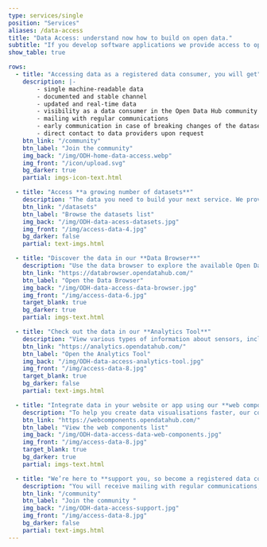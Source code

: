 ```yaml
---
type: services/single
position: "Services"
aliases: /data-access
title: "Data Access: understand now how to build on open data."
subtitle: "If you develop software applications we provide access to open data, through a **machine-readable**, documented and **stable channel**, to updated and **real-time data**, released under an Open Data licence."
show_table: true

rows:
  - title: "Accessing data as a registered data consumer, you will get"
    description: |-
        - single machine-readable data
        - documented and stable channel
        - updated and real-time data
        - visibility as a data consumer in the Open Data Hub community
        - mailing with regular communications
        - early communication in case of breaking changes of the datasets
        - direct contact to data providers upon request
    btn_link: "/community"
    btn_label: "Join the community"
    img_back: "/img/ODH-home-data-access.webp"
    img_front: "/icon/upload.svg"
    bg_darker: true
    partial: imgs-icon-text.html

  - title: "Access **a growing number of datasets**"
    description: "The data you need to build your next service. We provide a free and well documented API platform you can use to create new amazing applications."
    btn_link: "/datasets"
    btn_label: "Browse the datasets list"
    img_back: "/img/ODH-data-acess-datasets.jpg"
    img_front: "/img/access-data-4.jpg"
    bg_darker: false
    partial: text-imgs.html

  - title: "Discover the data in our **Data Browser**"
    description: "Use the data browser to explore the available Open Data, collected through various Interfaces and updated on a regular basis."
    btn_link: "https://databrowser.opendatahub.com/"
    btn_label: "Open the Data Browser"
    img_back: "/img/ODH-data-access-data-browser.jpg"
    img_front: "/img/access-data-6.jpg"
    target_blank: true
    bg_darker: true
    partial: imgs-text.html

  - title: "Check out the data in our **Analytics Tool**"
    description: "View various types of information about sensors, including their locations, what they measure and the actual data in near-real time."
    btn_link: "https://analytics.opendatahub.com/"
    btn_label: "Open the Analytics Tool"
    img_back: "/img/ODH-data-access-analytics-tool.jpg"
    img_front: "/img/access-data-8.jpg"
    target_blank: true
    bg_darker: false
    partial: text-imgs.html

  - title: "Integrate data in your website or app using our **web components**"
    description: "To help you create data visualisations faster, our community has already developed a set of components using data provided by the Open Data Hub. You can find a list of ready-to-use web components on the Open Data Hub Web Components Store."
    btn_link: "https://webcomponents.opendatahub.com/"
    btn_label: "View the web components list"
    img_back: "/img/ODH-data-access-data-web-components.jpg"
    img_front: "/img/access-data-8.jpg"
    target_blank: true
    bg_darker: true
    partial: imgs-text.html

  - title: "We’re here to **support you, so become a registered data consumer!**"
    description: "You will receive mailing with regular communications, early communication in case of breaking changes of the datasets and direct contact to data providers upon request."
    btn_link: "/community"
    btn_label: "Join the community "
    img_back: "/img/ODH-data-access-support.jpg"
    img_front: "/img/access-data-8.jpg"
    bg_darker: false
    partial: text-imgs.html
---
```


